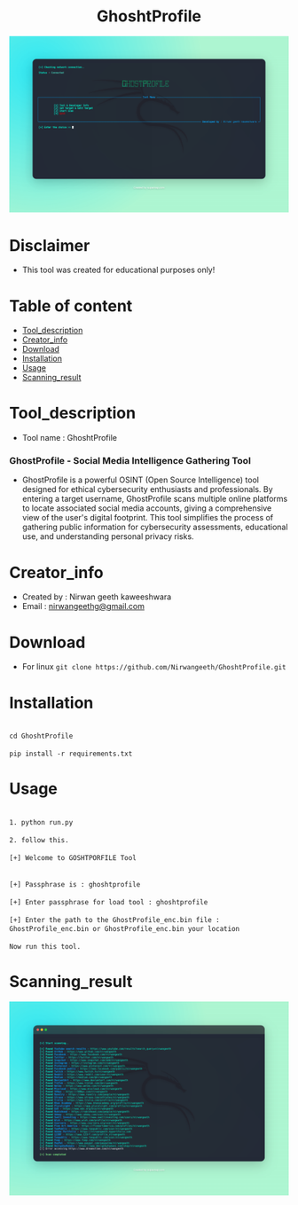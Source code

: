 <h1 align=center> GhoshtProfile </h1>

![menu](/menu.png)

# Disclaimer
* This tool was created for educational purposes only!

# Table of content

* [Tool_description](#tool_description)
* [Creator_info](#creator_info)
* [Download](#download)
* [Installation](#installation)
* [Usage](#usage)
* [Scanning_result](#scanning_result)

# Tool_description

* Tool name : GhoshtProfile

### GhostProfile - Social Media Intelligence Gathering Tool

* GhostProfile is a powerful OSINT (Open Source Intelligence) tool designed for ethical cybersecurity enthusiasts and professionals. By entering a target username, GhostProfile scans multiple online platforms to locate associated social media accounts, giving a comprehensive view of the user's digital footprint. This tool simplifies the process of gathering public information for cybersecurity assessments, educational use, and understanding personal privacy risks.

# Creator_info

* Created by : Nirwan geeth kaweeshwara
* Email      : nirwangeethg@gmail.com

# Download

* For linux `git clone https://github.com/Nirwangeeth/GhoshtProfile.git`

# Installation

```

cd GhoshtProfile

pip install -r requirements.txt

```

# Usage

```

1. python run.py

2. follow this.

[+] Welcome to GOSHTPORFILE Tool 


[+] Passphrase is : ghoshtprofile

[+] Enter passphrase for load tool : ghoshtprofile

[+] Enter the path to the GhostProfile_enc.bin file : GhostProfile_enc.bin or GhostProfile_enc.bin your location

Now run this tool.

```

# Scanning_result

![scanning](/scanning.png)
